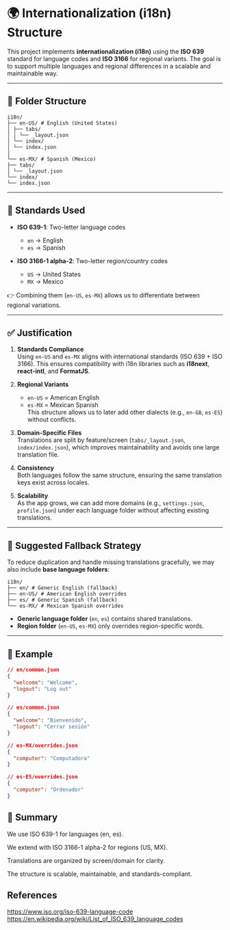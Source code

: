 # 🌍 Internationalization (i18n) Structure

This project implements **internationalization (i18n)** using the **ISO 639** standard for language codes and **ISO 3166** for regional variants. The goal is to support multiple languages and regional differences in a scalable and maintainable way.

---

## 📂 Folder Structure

```
i18n/
├── en-US/ # English (United States)
│ ├── tabs/
│ │ └── _layout.json
│ └── index/
│ └── index.json
│
└── es-MX/ # Spanish (Mexico)
├── tabs/
│ └── _layout.json
└── index/
└── index.json

```

---

## 📘 Standards Used

- **ISO 639-1**: Two-letter language codes  
  - `en` → English  
  - `es` → Spanish  

- **ISO 3166-1 alpha-2**: Two-letter region/country codes  
  - `US` → United States  
  - `MX` → Mexico  

👉 Combining them (`en-US`, `es-MX`) allows us to differentiate between regional variations.

---

## ✅ Justification

1. **Standards Compliance**  
   Using `en-US` and `es-MX` aligns with international standards (ISO 639 + ISO 3166). This ensures compatibility with i18n libraries such as **i18next**, **react-intl**, and **FormatJS**.

2. **Regional Variants**  
   - `en-US` = American English  
   - `es-MX` = Mexican Spanish  
   This structure allows us to later add other dialects (e.g., `en-GB`, `es-ES`) without conflicts.

3. **Domain-Specific Files**  
   Translations are split by feature/screen (`tabs/_layout.json`, `index/index.json`), which improves maintainability and avoids one large translation file.

4. **Consistency**  
   Both languages follow the same structure, ensuring the same translation keys exist across locales.

5. **Scalability**  
   As the app grows, we can add more domains (e.g., `settings.json`, `profile.json`) under each language folder without affecting existing translations.

---

## 🚀 Suggested Fallback Strategy

To reduce duplication and handle missing translations gracefully, we may also include **base language folders**:


```
i18n/
├── en/ # Generic English (fallback)
├── en-US/ # American English overrides
├── es/ # Generic Spanish (fallback)
└── es-MX/ # Mexican Spanish overrides

```

- **Generic language folder** (`en`, `es`) contains shared translations.  
- **Region folder** (`en-US`, `es-MX`) only overrides region-specific words.  

---

## 🔑 Example

```json
// en/common.json
{
  "welcome": "Welcome",
  "logout": "Log out"
}

// es/common.json
{
  "welcome": "Bienvenido",
  "logout": "Cerrar sesión"
}

// es-MX/overrides.json
{
  "computer": "Computadora"
}

// es-ES/overrides.json
{
  "computer": "Ordenador"
}

```

## 📖 Summary

We use ISO 639-1 for languages (en, es).

We extend with ISO 3166-1 alpha-2 for regions (US, MX).

Translations are organized by screen/domain for clarity.

The structure is scalable, maintainable, and standards-compliant.

## References
https://www.iso.org/iso-639-language-code
https://en.wikipedia.org/wiki/List_of_ISO_639_language_codes